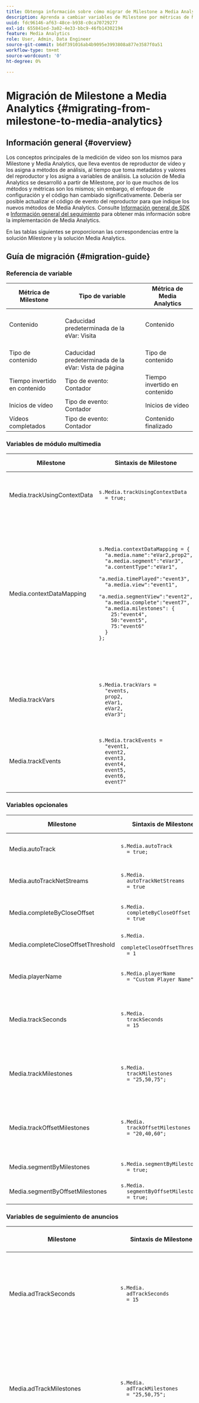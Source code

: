 ```yaml
---
title: Obtenga información sobre cómo migrar de Milestone a Media Analytics
description: Aprenda a cambiar variables de Milestone por métricas de Media Analytics, y métodos del módulo Milestone por sintaxis de Media Analytics.
uuid: fdc96146-af63-48ce-b938-c0ca70729277
exl-id: 655841ed-3a02-4e33-bbc9-46fb14302194
feature: Media Analytics
role: User, Admin, Data Engineer
source-git-commit: b6df391016ab4b9095e3993808a877e3587f0a51
workflow-type: tm+mt
source-wordcount: '0'
ht-degree: 0%

---
```


# Migración de Milestone a Media Analytics {#migrating-from-milestone-to-media-analytics}

## Información general {#overview}

Los conceptos principales de la medición de vídeo son los mismos para Milestone y Media Analytics, que lleva eventos de reproductor de vídeo y los asigna a métodos de análisis, al tiempo que toma metadatos y valores del reproductor y los asigna a variables de análisis. La solución de Media Analytics se desarrolló a partir de Milestone, por lo que muchos de los métodos y métricas son los mismos; sin embargo, el enfoque de configuración y el código han cambiado significativamente. Debería ser posible actualizar el código de evento del reproductor para que indique los nuevos métodos de Media Analytics. Consulte [Información general de SDK](/help/sdk-implement/setup/setup-overview.md) e [Información general del seguimiento](/help/sdk-implement/track-av-playback/track-core-overview.md) para obtener más información sobre la implementación de Media Analytics.

En las tablas siguientes se proporcionan las correspondencias entre la solución Milestone y la solución Media Analytics.

## Guía de migración {#migration-guide}

### Referencia de variable

| Métrica de Milestone | Tipo de variable | Métrica de Media Analytics |
| --- | --- | --- |
| Contenido | <br>Caducidad predeterminada de la eVar: Visita | Contenido |
| Tipo de contenido | <br>Caducidad predeterminada de la eVar: Vista de página | Tipo de contenido |
| Tiempo invertido en contenido | Tipo de evento: <br>Contador | Tiempo invertido en contenido |
| Inicios de vídeo | Tipo de evento: <br>Contador | Inicios de vídeo |
| Vídeos completados | Tipo de evento: <br>Contador | Contenido finalizado |


### Variables de módulo multimedia

| Milestone | Sintaxis de Milestone | Media Analytics | Sintaxis de Media Analytics |
| --- | --- | --- | --- |
| Media.trackUsingContextData | `s.Media.trackUsingContextData` <br> `  = true;` | N/D | Todos los datos de Media Analytics solo se envían mediante datos de contexto. |
| Media.contextDataMapping | `s.Media.contextDataMapping = {` <br> `  "a.media.name":"eVar2,prop2",` <br> `  "a.media.segment":"eVar3",` <br> `  "a.contentType":"eVar1",` <br> `  "a.media.timePlayed":"event3",` <br> `  "a.media.view":"event1",` <br> `  "a.media.segmentView":"event2",` <br> `  "a.media.complete":"event7",` <br> `  "a.media.milestones": {` <br> `    25:"event4",` <br> `    50:"event5",` <br> `    75:"event6"` <br> `  }` <br> `};` | N/D | Los datos de contexto de Media Analytics se rellenan automáticamente en las variables reservadas. Ya no es necesario asignar eVars, props y eventos en el código de implementación. Los clientes pueden asignar datos de contexto a variables mediante el uso de reglas de procesamiento. |
| Media.trackVars | `s.Media.trackVars =` <br> `  "events,` <br> `  prop2,` <br> `  eVar1,` <br> `  eVar2,` <br> `  eVar3";` | N/D | Ya no es necesario puesto que se realiza mediante variables reservadas y reglas de procesamiento. |
| Media.trackEvents | `s.Media.trackEvents =` <br> `  "event1,` <br> `  event2,` <br> `  event3,` <br> `  event4,` <br> `  event5,` <br> `  event6,` <br> `  event7"` | N/D | Ya no es necesario puesto que se realiza mediante variables reservadas y reglas de procesamiento. |

### Variables opcionales

| Milestone | Sintaxis de Milestone | Media Analytics | Sintaxis de Media Analytics |
| --- | --- | --- | --- |
| Media.autoTrack | `s.Media.autoTrack` <br> `  = true;` | N/D | Ya no proporcionamos asignaciones de reproductor precompiladas. |
| Media.autoTrackNetStreams | `s.Media.` <br> `  autoTrackNetStreams` <br> `  = true` | N/D | Ya no proporcionamos asignaciones de reproductor precompiladas. |
| Media.completeByCloseOffset | `s.Media.` <br> `  completeByCloseOffset` <br> `  = true` | N/D | La finalización del contenido solo admite un marcador de progreso del 100%. |
| Media.completeCloseOffsetThreshold | `s.Media.` <br> `  completeCloseOffsetThreshold` <br> `  = 1` | N/D | La finalización del contenido solo admite un marcador de progreso del 100%. |
| Media.playerName | `s.Media.playerName` <br> `  = "Custom Player Name"` | Clave de SDK: playerName;<br> Clave de API: media.playerName | `MediaHeartbeatConfig.` <br> `  playerName` |
| Media.trackSeconds | `s.Media.` <br> `  trackSeconds` <br> `  = 15` | N/D | Media Analytics tiene establecido 10 segundos para el contenido y 1 segundo para los anuncios. No hay más opciones disponibles. |
| Media.trackMilestones | `s.Media.` <br> `  trackMilestones` <br> `  = "25,50,75";` | N/D | Media Analytics siempre realiza un seguimiento de los marcadores de progreso en el 10 %, 25 %, 50 %, 75 % y 95 %. |
| Media.trackOffsetMilestones | `s.Media.` <br> `  trackOffsetMilestones` <br> `  = "20,40,60";` | N/D | Media Analytics siempre realiza un seguimiento de los marcadores de progreso en el 10 %, 25 %, 50 %, 75 % y 95 %. |
| Media.segmentByMilestones | `s.Media.segmentByMilestones` <br> `  = true;` | N/D | El seguimiento automático ya no está disponible. |
| Media.segmentByOffsetMilestones | `s.Media.` <br> `  segmentByOffsetMilestones` <br> `  = true;` | N/D | El seguimiento automático ya no está disponible. |

### Variables de seguimiento de anuncios

| Milestone | Sintaxis de Milestone | Media Analytics | Sintaxis de Media Analytics |
| --- | --- | --- | --- |
| Media.adTrackSeconds | `s.Media.` <br> `  adTrackSeconds` <br> `  = 15` | N/D | Media Analytics tiene establecido 10 segundos para el contenido y 1 segundo para los anuncios. No hay más opciones disponibles. |
| Media.adTrackMilestones | `s.Media.` <br> `  adTrackMilestones` <br> `  = "25,50,75";` | N/D | Los marcadores de progreso no se proporcionan de forma predeterminada para las publicidades. Utilice métricas calculadas para crear marcadores de progreso de anuncios. |
| Media.adTrackOffsetMilestones | `s.Media.` <br> `  adTrackOffsetMilestones` <br> `  = "20,40,60";` | N/D | Media Analytics se establece en 1 segundo para las publicidades. No hay más opciones disponibles. |
| Media.adSegmentByMilestones | `s.Media.` <br> `  adSegmentByMilestones` <br> `  = true;` | N/D | El seguimiento automático ya no está disponible. |
| Media.adSegmentByOffsetMilestones | `s.Media.` <br> `  adSegmentByOffsetMilestones` <br> `  = true;` | N/D | El seguimiento automático ya no está disponible. |

### Métodos de módulo multimedia

| Milestone | Sintaxis de Milestone | Media Analytics | Sintaxis de Media Analytics |
| --- | --- | --- | --- |
| Media.open | `s.Media.open(` <br> `  mediaName,` <br> `  mediaLength,` <br> `  mediaPlayerName)` | trackSessionStart | `trackSessionStart(` <br> `  mediaObject,` <br> `  contextData)` |
| mediaName | `mediaName`: (requerido) nombre del vídeo tal como desea que aparezca en informes de vídeo. | name | `createMediaObject(` <br> `  name,` <br> `  mediaId,` <br> `  length,` <br> `  streamType)` |
| mediaLength | `mediaLength`: (requerido) duración del vídeo en segundos. | length | `createMediaObject(` <br> `  name,` <br> `  mediaId,` <br> `  length,` <br> `  streamType)` |
| mediaPlayerName | `mediaPlayerName`: (requerido) nombre del reproductor multimedia que se utilizó para ver el vídeo, tal como desea que aparezca en informes de vídeo. | playerName | `MediaHeartbeatConfig.` <br> `  playerName` |
| Media.openAd | `s.Media.openAd(` <br> `  name,` <br> `  length,` <br> `  playerName,` <br> `  parentName,` <br> `  parentPod,` <br> `  parentPodPosition,` <br> `  CPM)` | trackEvent | `mediaHeartbeat.trackEvent(` <br> `  MediaHeartbeat.` <br> `    Event.` <br> `    AdBreakStart, ` <br> `  adBreakObject);` <br> `...` <br> `trackEvent(` <br> `  MediaHeartbeat.` <br> `    Event.` <br> `    AdStart, ` <br> `  adObject, ` <br> `  adCustomMetadata);` |
| name | `name`: (requerido) nombre o ID del anuncio. | name | `createAdObject(` <br> `  name, ` <br> `  adId, ` <br> `  position, ` <br> `  length)` |
| length | `length`: (requerido) duración del anuncio. | length | `createAdObject(` <br> `  name, ` <br> `  adId, ` <br> `  position, ` <br> `  length)` |
| playerName | `playerName`: (requerido) nombre del reproductor de contenidos que se utilizó para ver el anuncio. | playerName | `MediaHeartbeatConfig.` <br> `  playerName` |
| parentName | `parentName`: Nombre o ID del contenido primario donde está incrustado el anuncio. | N/D | Heredado automáticamente. |
| parentPod | `parentPod`: Posición en el contenido primario en que se reprodujo el anuncio. | position | `createAdBreakObject(` <br> `  name, ` <br> `  position, ` <br> `  startTime)` |
| parentPodPosition | `parentPodPosition`: Posición dentro del pod donde se reproduce el anuncio. | position | `createAdObject(` <br> `  name, ` <br> `  adId, ` <br> `  position, ` <br> `  length)` |
| CPM | `CPM`: CPM o CPM cifrado (con el prefijo “~”) que se aplica a esta reproducción. | N/D | No disponible de forma predeterminada en Media Analytics. |
| Media.click | `s.Media.click(name, offset)` | N/D | Utilice una llamada de análisis de vínculo personalizado para hacer un seguimiento de los clics. |
| Media.close | `s.Media.close(mediaName)` | trackSessionEnd | `trackSessionEnd()` |
| Media.complete | `s.Media.complete(name, offset)` | trackComplete | `trackComplete()` |
| Media.play | `s.Media.play(` <br> `  name,` <br> `  offset,` <br> `  segmentNum,` <br> `  segment, ` <br> `  segmentLength)` | trackPlay | `trackPlay()` |
| Media.stop | `s.Media.stop(mediaName, mediaOffset)` | trackPause<br> o <br>trackEvent | `trackPause()` <br> O bien `trackEvent(` <br> `  MediaHeartbeat.` <br> `  Event.` <br> `  SeekStart)` <br> O bien <br> `trackEvent(` <br> `  MediaHeartbeat.` <br> `  Event.` <br> `  BufferStart);` |
| Media.monitor | `s.Media.monitor(s, media)` | Utilice metadatos personalizados o estándar para establecer variables adicionales. | `var customVideoMetadata = ` <br> `{` <br> `  isUserLoggedIn: ` <br> `    "false",` <br> `  tvStation: ` <br> `    "Sample TV station",` <br> `  programmer: ` <br> `    "Sample programmer"` <br> `};` <br> `...` <br> `var standardVideoMetadata ` <br> `  = {};` <br> `standardVideoMetadata` <br> `  [MediaHeartbeat.` <br> `   VideoMetadataKeys.` <br> `   EPISODE] = ` <br> `  "Sample Episode";` <br> `standardVideoMetadata` <br> `  [MediaHeartbeat.` <br> `   VideoMetadataKeys.` <br> `   SHOW] = "Sample Show";` <br> `...` <br> `mediaObject.setValue(` <br> `  MediaHeartbeat.` <br> `  MediaObjectKey.` <br> `  StandardVideoMetadata, ` <br> `  standardVideoMetadata);` |
| Media.track | `s.Media.track(mediaName)` | N/D | La frecuencia de llamada de seguimiento se configura automáticamente. |
